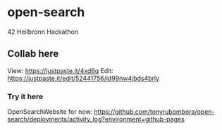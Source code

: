# open-search
42 Heilbronn Hackathon 

## Collab here
View: https://justpaste.it/4xd6q
Edit: https://justpaste.it/edit/52441756/id99nw4jbds4brly

### Try it here
OpenSearchWebsite for now: https://github.com/tonyrubombora/open-search/deployments/activity_log?environment=github-pages
